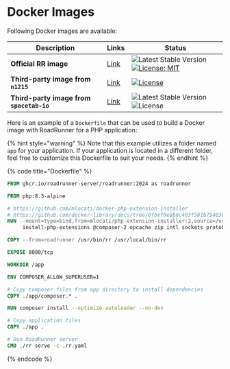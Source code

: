 # Docker Images

Following Docker images are available:

| Description                              | Links                                                                             | Status                                                                                                                                                                                                                   |
|------------------------------------------|-----------------------------------------------------------------------------------|--------------------------------------------------------------------------------------------------------------------------------------------------------------------------------------------------------------------------|
| **Official RR image**                    | [Link](https://github.com/roadrunner-server/roadrunner/pkgs/container/roadrunner) | ![Latest Stable Version](https://img.shields.io/github/v/release/roadrunner-server/roadrunner.svg?maxAge=30) [![License: MIT](https://img.shields.io/badge/License-MIT-yellow.svg)](https://opensource.org/licenses/MIT) |
| **Third-party image from `n1215`**       | [Link](https://github.com/n1215/roadrunner-docker-skeleton)                       | [![License](https://poser.pugx.org/n1215/roadrunner-docker-skeleton/license)](https://packagist.org/packages/n1215/roadrunner-docker-skeleton)                                                                           |
| **Third-party image from `spacetab-io`** | [Link](https://github.com/spacetab-io/docker-roadrunner-php)                      | ![Latest Stable Version](https://img.shields.io/github/v/release/spacetab-io/docker-roadrunner-php) ![License](https://img.shields.io/github/license/spacetab-io/docker-roadrunner-php)                                  |

Here is an example of a `Dockerfile` that can be used to build a Docker image with RoadRunner for a PHP application:

{% hint style="warning" %} 
Note that this example utilizes a folder named `app` for your application. If your application is located in a different folder, feel free to customize this Dockerfile to suit your needs.
{% endhint %}

{% code title="Dockerfile" %}

```dockerfile
FROM ghcr.io/roadrunner-server/roadrunner:2024 as roadrunner

FROM php:8.3-alpine

# https://github.com/mlocati/docker-php-extension-installer
# https://github.com/docker-library/docs/tree/0fbef0e8b8c403f581b794030f9180a68935af9d/php#how-to-install-more-php-extensions
RUN --mount=type=bind,from=mlocati/php-extension-installer:2,source=/usr/bin/install-php-extensions,target=/usr/local/bin/install-php-extensions \
     install-php-extensions @composer-2 opcache zip intl sockets protobuf

COPY --from=roadrunner /usr/bin/rr /usr/local/bin/rr

EXPOSE 8080/tcp

WORKDIR /app

ENV COMPOSER_ALLOW_SUPERUSER=1

# Copy composer files from app directory to install dependencies
COPY ./app/composer.* .

RUN composer install --optimize-autoloader --no-dev

# Copy application files
COPY ./app .

# Run RoadRunner server
CMD ./rr serve -c .rr.yaml
```

{% endcode %}
